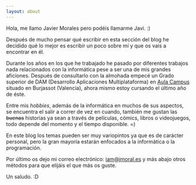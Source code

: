 ```yaml
---
layout: about
---
```


Hola, me llamo Javier Morales pero podéis llamarme Javi. :)

Después de mucho pensar qué escribir en esta sección del blog he decidido qué lo mejor es escribir un poco sobre mí y que os vais a encontrar en él.

Durante los años en los que he trabajado he pasado por diferentes trabajos nada relacionados con la informática pese a ser una de mis grandes aficiones.
Después de consultarlo con la almohada empecé un Grado superior de DAM (Desarrollo Aplicaciones Multiplataforma) en 
[Aula Campus](http://www.campusaula.com/) situado en Burjassot (Valencia), ahora mismo estoy cursando el último año de éste.


Entre mis *hobbies*, además de la informática en muchos de sus aspectos, se encuentra el salir a correr de vez en cuando, también me gustan las ~~buenas~~
historias ya sean a través de películas, cómics, libros o videojuegos, todo depende del momento y el tiempo disponible. =)

En este blog los temas pueden ser muy variopintos ya que es de carácter personal, pero la gran mayoría estarán enfocados a la 
informática o la programación.

Por último os dejo mi correo electrónico: [iam@jmoral.es](mailto:iam@jmoral.es) y más abajo otros métodos para que elijáis el que más os guste.

Un saludo. :D

<div id="contact">
	<a href="mailto:iam@jmoral.es"><i class="fa fa-envelope fa-2x" aria-hidden="true"></i></a>
	<a href="https://twitter.com/owniz" target="_blank"><i class="fa fa-twitter-square fa-2x" aria-hidden="true"></i></a>
</div>
